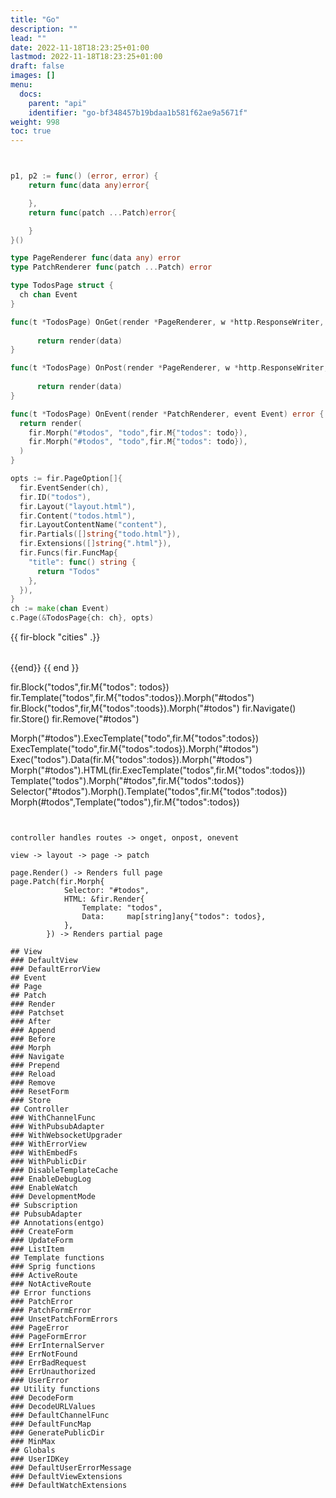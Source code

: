 ```yaml
---
title: "Go"
description: ""
lead: ""
date: 2022-11-18T18:23:25+01:00
lastmod: 2022-11-18T18:23:25+01:00
draft: false
images: []
menu:
  docs:
    parent: "api"
    identifier: "go-bf348457b19bdaa1b581f62ae9a5671f"
weight: 998
toc: true
---
```



```go


p1, p2 := func() (error, error) {
    return func(data any)error{

    },
    return func(patch ...Patch)error{

    }
}()

type PageRenderer func(data any) error
type PatchRenderer func(patch ...Patch) error

type TodosPage struct {
  ch chan Event
}

func(t *TodosPage) OnGet(render *PageRenderer, w *http.ResponseWriter, r http.Request) error {
    
      return render(data)
}

func(t *TodosPage) OnPost(render *PageRenderer, w *http.ResponseWriter, r http.Request) error {
    
      return render(data)
}

func(t *TodosPage) OnEvent(render *PatchRenderer, event Event) error {
  return render(
    fir.Morph("#todos", "todo",fir.M{"todos": todo}),
    fir.Morph("#todos", "todo",fir.M{"todos": todo}),
  )
}

opts := fir.PageOption[]{
  fir.EventSender(ch),
  fir.ID("todos"),
  fir.Layout("layout.html"),
  fir.Content("todos.html"),
  fir.LayoutContentName("content"),
  fir.Partials([]string{"todo.html"}),
  fir.Extensions([]string{".html"}),
  fir.Funcs(fir.FuncMap{
    "title": func() string {
      return "Todos"
    },
  }),
}
ch := make(chan Event)
c.Page(&TodosPage{ch: ch}, opts)
```

{{ fir-block "cities" .}}
<datalist>
{{range .cities}}
  <option value="{{.}}"></option>
{{end}}
</datalist>
{{ end }}

fir.Block("todos",fir.M{"todos": todos})
fir.Template("todos",fir.M{"todos":todos}).Morph("#todos")
fir.Block("todos",fir,M{"todos":toods}).Morph("#todos")
fir.Navigate()
fir.Store()
fir.Remove("#todos")


Morph("#todos").ExecTemplate("todo",fir.M{"todos":todos})
ExecTemplate("todo",fir.M{"todos":todos}).Morph("#todos")
Exec("todos").Data(fir.M{"todos":todos}).Morph("#todos")
Morph("#todos").HTML(fir.ExecTemplate("todos",fir.M{"todos":todos}))
Template("todos").Morph("#todos",fir.M{"todos":todos})
Selector("#todos").Morph().Template("todos",fir.M{"todos":todos}) 
Morph(#todos",Template("todos"),fir.M{"todos":todos})

```


controller handles routes -> onget, onpost, onevent

view -> layout -> page -> patch

page.Render() -> Renders full page
page.Patch(fir.Morph{
			Selector: "#todos",
			HTML: &fir.Render{
				Template: "todos",
				Data:     map[string]any{"todos": todos},
			},
		}) -> Renders partial page

```

```
## View
### DefaultView
### DefaultErrorView
## Event
## Page
## Patch
### Render
### Patchset
### After
### Append
### Before
### Morph
### Navigate
### Prepend
### Reload
### Remove
### ResetForm
### Store
## Controller
### WithChannelFunc
### WithPubsubAdapter
### WithWebsocketUpgrader
### WithErrorView
### WithEmbedFs
### WithPublicDir
### DisableTemplateCache
### EnableDebugLog
### EnableWatch
### DevelopmentMode
## Subscription
## PubsubAdapter
## Annotations(entgo)
### CreateForm
### UpdateForm
### ListItem
## Template functions
### Sprig functions
### ActiveRoute
### NotActiveRoute
## Error functions
### PatchError
### PatchFormError
### UnsetPatchFormErrors
### PageError
### PageFormError
### ErrInternalServer
### ErrNotFound
### ErrBadRequest
### ErrUnauthorized
### UserError
## Utility functions
### DecodeForm
### DecodeURLValues
### DefaultChannelFunc
### DefaultFuncMap
### GeneratePublicDir
### MinMax
## Globals
### UserIDKey
### DefaultUserErrorMessage
### DefaultViewExtensions
### DefaultWatchExtensions
